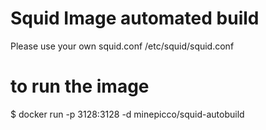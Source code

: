 # Squid Image automated build

Please use your own squid.conf
/etc/squid/squid.conf

# to run the image

 $ docker run -p 3128:3128 -d minepicco/squid-autobuild
